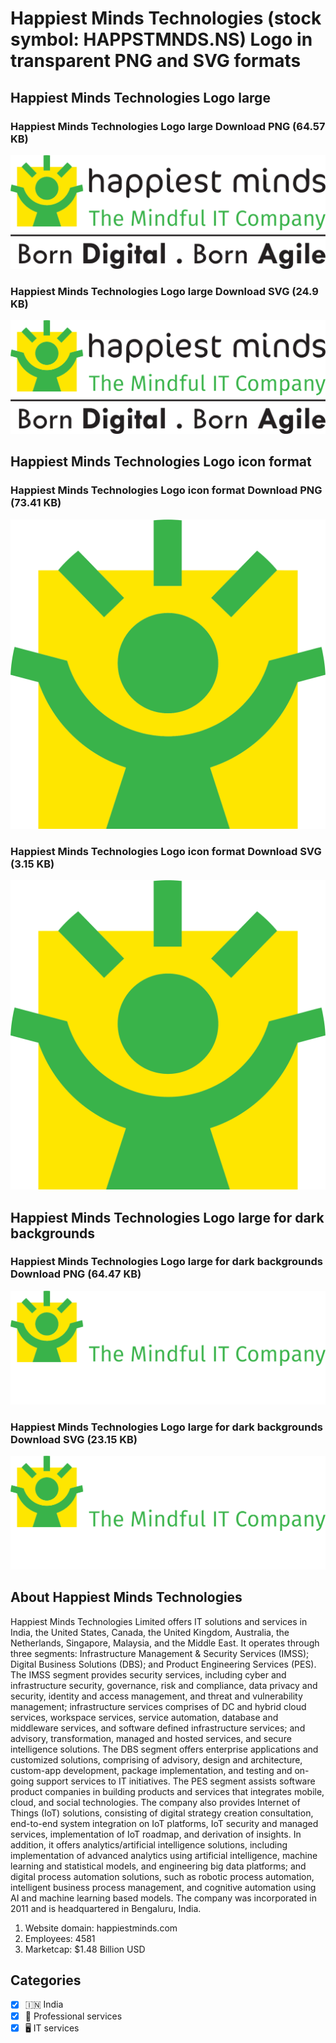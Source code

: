 # Happiest Minds Technologies (stock symbol: HAPPSTMNDS.NS) Logo in transparent PNG and SVG formats

## Happiest Minds Technologies Logo large

### Happiest Minds Technologies Logo large Download PNG (64.57 KB)

![Happiest Minds Technologies Logo large Download PNG (64.57 KB)](/img/orig/HAPPSTMNDS.NS_BIG-239f6177.png)

### Happiest Minds Technologies Logo large Download SVG (24.9 KB)

![Happiest Minds Technologies Logo large Download SVG (24.9 KB)](/img/orig/HAPPSTMNDS.NS_BIG-0cd78b48.svg)

## Happiest Minds Technologies Logo icon format

### Happiest Minds Technologies Logo icon format Download PNG (73.41 KB)

![Happiest Minds Technologies Logo icon format Download PNG (73.41 KB)](/img/orig/HAPPSTMNDS.NS-90474f0a.png)

### Happiest Minds Technologies Logo icon format Download SVG (3.15 KB)

![Happiest Minds Technologies Logo icon format Download SVG (3.15 KB)](/img/orig/HAPPSTMNDS.NS-c852f5b9.svg)

## Happiest Minds Technologies Logo large for dark backgrounds

### Happiest Minds Technologies Logo large for dark backgrounds Download PNG (64.47 KB)

![Happiest Minds Technologies Logo large for dark backgrounds Download PNG (64.47 KB)](/img/orig/HAPPSTMNDS.NS_BIG.D-fe37403e.png)

### Happiest Minds Technologies Logo large for dark backgrounds Download SVG (23.15 KB)

![Happiest Minds Technologies Logo large for dark backgrounds Download SVG (23.15 KB)](/img/orig/HAPPSTMNDS.NS_BIG.D-e0c68e57.svg)

## About Happiest Minds Technologies

Happiest Minds Technologies Limited offers IT solutions and services in India, the United States, Canada, the United Kingdom, Australia, the Netherlands, Singapore, Malaysia, and the Middle East. It operates through three segments: Infrastructure Management & Security Services (IMSS); Digital Business Solutions (DBS); and Product Engineering Services (PES). The IMSS segment provides security services, including cyber and infrastructure security, governance, risk and compliance, data privacy and security, identity and access management, and threat and vulnerability management; infrastructure services comprises of DC and hybrid cloud services, workspace services, service automation, database and middleware services, and software defined infrastructure services; and advisory, transformation, managed and hosted services, and secure intelligence solutions. The DBS segment offers enterprise applications and customized solutions, comprising of advisory, design and architecture, custom-app development, package implementation, and testing and on-going support services to IT initiatives. The PES segment assists software product companies in building products and services that integrates mobile, cloud, and social technologies. The company also provides Internet of Things (IoT) solutions, consisting of digital strategy creation consultation, end-to-end system integration on IoT platforms, IoT security and managed services, implementation of IoT roadmap, and derivation of insights. In addition, it offers analytics/artificial intelligence solutions, including implementation of advanced analytics using artificial intelligence, machine learning and statistical models, and engineering big data platforms; and digital process automation solutions, such as robotic process automation, intelligent business process management, and cognitive automation using AI and machine learning based models. The company was incorporated in 2011 and is headquartered in Bengaluru, India.

1. Website domain: happiestminds.com
2. Employees: 4581
3. Marketcap: $1.48 Billion USD


## Categories
- [x] 🇮🇳 India
- [x] 💼 Professional services
- [x] 🖥️ IT services
